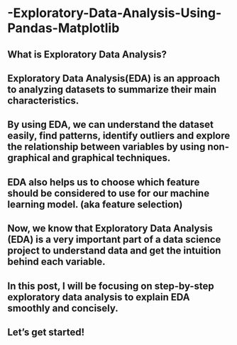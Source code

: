 # -Exploratory-Data-Analysis-Using-Pandas-Matplotlib


## What is Exploratory Data Analysis?
## Exploratory Data Analysis(EDA) is an approach to analyzing datasets to summarize their main characteristics.

## By using EDA, we can understand the dataset easily, find patterns, identify outliers and explore the relationship between variables by using non-graphical and graphical techniques.

## EDA also helps us to choose which feature should be considered to use for our machine learning model. (aka feature selection)

## Now, we know that Exploratory Data Analysis (EDA) is a very important part of a data science project to understand data and get the intuition behind each variable.

## In this post, I will be focusing on step-by-step exploratory data analysis to explain EDA smoothly and concisely.

## Let’s get started!
